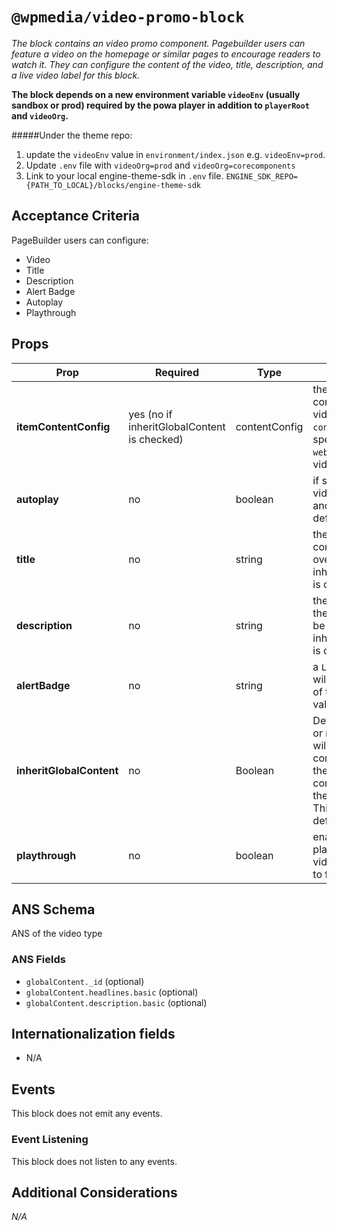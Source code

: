 # `@wpmedia/video-promo-block`
_The block contains an video promo component. Pagebuilder users can feature a video on the homepage or similar pages to encourage readers to watch it. They can configure the content of the video, title, description, and a live video label for this block._

**The block depends on a new environment variable `videoEnv` (usually sandbox or prod) required by the powa player in addition to `playerRoot` and `videoOrg`.**

#####Under the theme repo:
1. update the `videoEnv` value in `environment/index.json` e.g. `videoEnv=prod`. 
2. Update `.env` file with `videoOrg=prod` and `videoOrg=corecomponents`
3. Link to your local engine-theme-sdk in `.env` file. `ENGINE_SDK_REPO={PATH_TO_LOCAL}/blocks/engine-theme-sdk`
             
## Acceptance Criteria
PageBuilder users can configure:
- Video
- Title
- Description
- Alert Badge
- Autoplay
- Playthrough

## Props
| **Prop** | **Required** | **Type** | **Description** |
|---|---|---|---|
| **itemContentConfig** | yes (no if inheritGlobalContent is checked) | contentConfig | the content source config to fetch a video (ex use `content-api` and specify the `website_url` of a video) |
| **autoplay** | no | boolean | if set to true, the video will auto play and be muted by default |
| **title** | no | string | the title of the component, will be overwritten if inheritGlobalContent is checked  |
| **description** | no | string | the description of the component, will be overwritten if inheritGlobalContent is checked  |
| **alertBadge** | no | string | a `LIVE VIDEO` label will show up on top of the component if value is not empty |
| **inheritGlobalContent** | no | Boolean | Determines whether or not the feature will use global content instead of the provided content config at the feature level. This is used by default. |
| **playthrough** | no | boolean | enable/disable playthrough for videos , default set to false  |

## ANS Schema
ANS of the video type

### ANS Fields
- `globalContent._id` (optional)
- `globalContent.headlines.basic` (optional)
- `globalContent.description.basic` (optional)


## Internationalization fields
- N/A

## Events
This block does not emit any events.

### Event Listening
This block does not listen to any events.

## Additional Considerations
_N/A_
